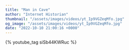 ```yaml
---
title: "Man in Cave"
author: "Internet Historian"
thumbnail: "/assets/images/videos/yt_Ip9VGZeqMfo.jpg"
og_image: "/assets/images/videos/yt_Ip9VGZeqMfo.jpg"
date: "2022-10-10 21:00:16 +0000"
---
```


{% youtube_tag siSb44KWRuc %}
